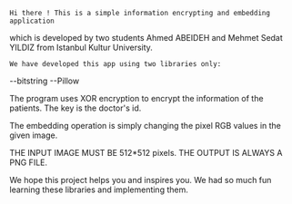 	Hi there ! This is a simple information encrypting and embedding application 
which is developed by two students Ahmed ABEIDEH and Mehmet Sedat YILDIZ from Istanbul Kultur University.

	We have developed this app using two libraries only:
--bitstring
--Pillow

The program uses XOR encryption to encrypt the information of the patients. The key is the doctor's id.

The embedding operation is simply changing the pixel RGB values in the given image.

THE INPUT IMAGE MUST BE 512*512 pixels.
THE OUTPUT IS ALWAYS A PNG FILE.

We hope this project helps you and inspires you. We had so much fun learning these libraries and implementing them.
